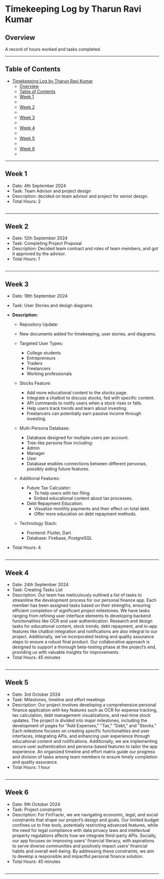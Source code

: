 # Timekeeping Log by Tharun Ravi Kumar

## Overview
A record of hours worked and tasks completed.

---

## Table of Contents
- [Timekeeping Log by Tharun Ravi Kumar](#timekeeping-log-by-tharun-ravi-kumar)
  - [Overview](#overview)
  - [Table of Contents](#table-of-contents)
  - [Week 1](#week-1)
  - [](#)
  - [Week 2](#week-2)
  - [](#-1)
  - [Week 3](#week-3)
  - [](#-2)
  - [Week 4](#week-4)
  - [](#-3)
  - [Week 5](#week-5)
  - [](#-4)
  - [Week 6](#week-6)
  - [](#-5)

---

## Week 1

- Date:  4th September 2024  
- Task: Team Advisor and project design 
- Description:  decided on team advisor and project for senior design.                  
- Total Hours: 2 
<br></br>
---

## Week 2

-  Date:  12th September 2024 
-  Task: Completing Project Proposal 
-  Description: Decided team contract and roles of team members, and got it approved by the advisor. 
-  Total Hours: 1 
<br></br>
---

## Week 3

- Date:  18th September 2024  
- Task: User Stories and design diagrams  
- **Description:**
    - Repository Update: 
    - New documents added for timekeeping, user stories, and diagrams.

    - Targeted User Types:
        - College students
        - Entrepreneurs
        - Traders
        - Freelancers
        - Working professionals

    - Stocks Feature:
        - Add more educational content to the stocks page.
        - Integrate a chatbot to discuss stocks, fed with specific content.
        - API commands to notify users when a stock rises or falls.
        - Help users track trends and learn about investing.
        - Freelancers can potentially earn passive income through investing.

    - Multi-Persona Database:
        - Database designed for multiple users per account.
        - Tree-like persona flow including:
        - Admin
        - Manager
        - User
        - Database enables connections between different personas, possibly aiding future features.

    -  Additional Features:
        - Future Tax Calculator: 
            - To help users with tax filing.
            - Embed educational content about tax processes.
        - Debt Repayment Education:
            - Visualize monthly payments and their effect on total debt.
            - Offer more education on debt repayment methods.

    -  Technology Stack:
        - Frontend: Flutter, Dart
        - Database: Firebase, PostgreSQL

- Total Hours: 4
<br></br>
---

## Week 4

- Date: 24th September 2024
- Task: Creating Tasks List
- Description:  Our team has meticulously outlined a list of tasks to streamline the development process for our personal finance app. Each member has been assigned tasks based on their strengths, ensuring efficient completion of significant project milestones. We have tasks ranging from refining user interface elements to developing backend functionalities like OCR and user authentication. Research and design tasks for educational content, stock trends, debt repayment, and in-app features like chatbot integration and notifications are also integral to our project. Additionally, we’ve incorporated testing and quality assurance steps to ensure a robust final product. Our collaborative approach is designed to support a thorough beta-testing phase at the project’s end, providing us with valuable insights for improvements.
- Total Hours: 45 minutes
<br></br>
---

## Week 5

- Date: 3rd October 2024
- Task: Milestones, timeline and effort meetings
- Description:  Our project involves developing a comprehensive personal finance application with key features such as OCR for expense tracking, tax calculation, debt management visualizations, and real-time stock updates. The project is divided into major milestones, including the development of pages for "Add Expenses," "Tax," "Debt," and "Stocks." Each milestone focuses on creating specific functionalities and user interfaces, integrating APIs, and enhancing user experience through educational content and notifications. Additionally, we are implementing secure user authentication and persona-based features to tailor the app experience. An organized timeline and effort matrix guide our progress and division of tasks among team members to ensure timely completion and quality assurance.
- Total Hours: 1 hour
<br></br>
---

## Week 6

- Date: 9th October 2024
- Task: Project constraints
- Description:  For FinTrackr, we are navigating economic, legal, and social constraints that shape our project’s design and goals. Our limited budget confines us to free tools, potentially restricting advanced features, while the need for legal compliance with data privacy laws and intellectual property regulations affects how we integrate third-party APIs. Socially, our app focuses on improving users' financial literacy, with aspirations to serve diverse communities and positively impact users’ financial habits and overall well-being. By addressing these constraints, we aim to develop a responsible and impactful personal finance solution.
- Total Hours: 45 minutes
<br></br>
---
